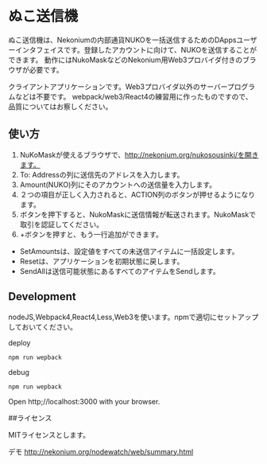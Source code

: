 # ぬこ送信機

ぬこ送信機は、Nekoniumの内部通貨NUKOを一括送信するためのDAppsユーザーインタフェイスです。登録したアカウントに向けて、NUKOを送信することができます。
動作にはNukoMaskなどのNekonium用Web3プロバイダ付きのブラウザが必要です。

クライアントアプリケーションです。Web3プロバイダ以外のサーバープログラムなどは不要です。
webpack/web3/React4の練習用に作ったものですので、品質についてはお察しください。

## 使い方
1. NuKoMaskが使えるブラウザで、http://nekonium.org/nukosousinki/を開きます。
2. To: Addressの列に送信先のアドレスを入力します。
3. Amount(NUKO)列にそのアカウントへの送信量を入力します。
4. ２つの項目が正しく入力されると、ACTION列のボタンが押せるようになります。
5. ボタンを押下すると、NukoMaskに送信情報が転送されます。NukoMaskで取引を認証してください。
6. +ボタンを押すと、もう一行追加ができます。

+ SetAmountsは、設定値をすべての未送信アイテムに一括設定します。
+ Resetは、アプリケーションを初期状態に戻します。
+ SendAllは送信可能状態にあるすべてのアイテムをSendします。



## Development

nodeJS,Webpack4,React4,Less,Web3を使います。npmで適切にセットアップしておいてください。

deploy
```
npm run wepback
```

debug
```
npm run wepback
```
Open http;//localhost:3000 with your browser.



##ライセンス

MITライセンスとします。

デモ
http://nekonium.org/nodewatch/web/summary.html

